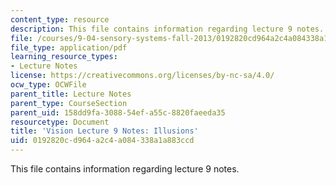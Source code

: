 ```yaml
---
content_type: resource
description: This file contains information regarding lecture 9 notes.
file: /courses/9-04-sensory-systems-fall-2013/0192820cd964a2c4a084338a1a883ccd_MIT9_04F13_Vis9.pdf
file_type: application/pdf
learning_resource_types:
- Lecture Notes
license: https://creativecommons.org/licenses/by-nc-sa/4.0/
ocw_type: OCWFile
parent_title: Lecture Notes
parent_type: CourseSection
parent_uid: 158dd9fa-3088-54ef-a55c-8820faeeda35
resourcetype: Document
title: 'Vision Lecture 9 Notes: Illusions'
uid: 0192820c-d964-a2c4-a084-338a1a883ccd
---
```

This file contains information regarding lecture 9 notes.